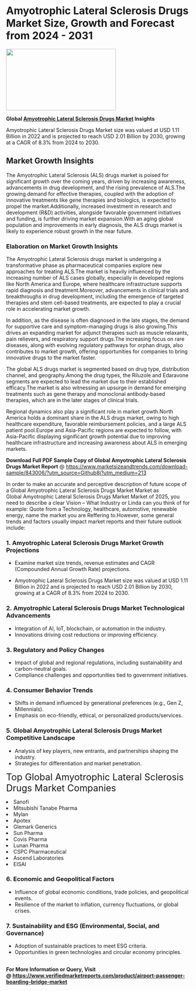 <H1>Amyotrophic Lateral Sclerosis Drugs Market Size, Growth and Forecast from 2024 - 2031</H1><img class="aligncenter size-medium wp-image-584254" src="https://thirdeyenews.in/wp-content/uploads/2024/09/Global-Market-Research-300x168.jpeg" alt="" width="300" height="168" /><p><strong>Global&nbsp;<a href="https://www.marketsizeandtrends.com/download-sample/843006/?utm_source=Github8j?utm_medium=213">Amyotrophic Lateral Sclerosis Drugs Market</a> Insights</strong></p><p>Amyotrophic Lateral Sclerosis Drugs Market size was valued at USD 1.11 Billion in 2022 and is projected to reach USD 2.01 Billion by 2030, growing at a CAGR of 8.3% from 2024 to 2030.</p><p><h2>Market Growth Insights</h2> <p>The Amyotrophic Lateral Sclerosis (ALS) drugs market is poised for significant growth over the coming years, driven by increasing awareness, advancements in drug development, and the rising prevalence of ALS.The growing demand for effective therapies, coupled with the adoption of innovative treatments like gene therapies and biologics, is expected to propel the market.Additionally, increased investment in research and development (R&D) activities, alongside favorable government initiatives and funding, is further driving market expansion.With an aging global population and improvements in early diagnosis, the ALS drugs market is likely to experience robust growth in the near future.</p> <h3>Elaboration on Market Growth Insights</h3> <p>The Amyotrophic Lateral Sclerosis drugs market is undergoing a transformative phase as pharmaceutical companies explore new approaches for treating ALS.The market is heavily influenced by the increasing number of ALS cases globally, especially in developed regions like North America and Europe, where healthcare infrastructure supports rapid diagnosis and treatment.Moreover, advancements in clinical trials and breakthroughs in drug development, including the emergence of targeted therapies and stem cell-based treatments, are expected to play a crucial role in accelerating market growth.</p> <p>In addition, as the disease is often diagnosed in the late stages, the demand for supportive care and symptom-managing drugs is also growing.This drives an expanding market for adjunct therapies such as muscle relaxants, pain relievers, and respiratory support drugs.The increasing focus on rare diseases, along with evolving regulatory pathways for orphan drugs, also contributes to market growth, offering opportunities for companies to bring innovative drugs to the market faster.</p> <p>The global ALS drugs market is segmented based on drug type, distribution channel, and geography.Among the drug types, the Riluzole and Edaravone segments are expected to lead the market due to their established efficacy.The market is also witnessing an upsurge in demand for emerging treatments such as gene therapy and monoclonal antibody-based therapies, which are in the later stages of clinical trials.</p> <p>Regional dynamics also play a significant role in market growth.North America holds a dominant share in the ALS drugs market, owing to high healthcare expenditure, favorable reimbursement policies, and a large ALS patient pool.Europe and Asia-Pacific regions are expected to follow, with Asia-Pacific displaying significant growth potential due to improving healthcare infrastructure and increasing awareness about ALS in emerging markets.</p> <p><span class=""><strong>Download Full PDF Sample Copy of Global Amyotrophic Lateral Sclerosis Drugs Market Report</strong> @ <a href="https://www.marketsizeandtrends.com/download-sample/843006/?utm_source=Github8j?utm_medium=213" target="_blank">https://www.marketsizeandtrends.com/download-sample/843006/?utm_source=Github8j?utm_medium=213</a></span></p><p>In order to make an accurate and perceptive description of future scope of a Global&nbsp;Amyotrophic Lateral Sclerosis Drugs Market Market as Global&nbsp;Amyotrophic Lateral Sclerosis Drugs Market Market of 2025, you need to describe a clear Vision &ndash; What Industry or Linda can you think of for example: Quote from a Technology, healthcare, automotive, renewable energy, name the market you are Reffering to.However, some general trends and factors usually impact market reports and their future outlook include:</p><h3>1.&nbsp;<strong>Amyotrophic Lateral Sclerosis Drugs Market Growth Projections</strong></h3><ul><li>Examine market size trends, revenue estimates and CAGR (Compounded Annual Growth Rate) projections.</li><li><p>Amyotrophic Lateral Sclerosis Drugs Market size was valued at USD 1.11 Billion in 2022 and is projected to reach USD 2.01 Billion by 2030, growing at a CAGR of 8.3% from 2024 to 2030.</p></li></ul><h3>2.&nbsp;<strong>Amyotrophic Lateral Sclerosis Drugs Market Technological Advancements</strong></h3><ul><li>Integration of AI, IoT, blockchain, or automation in the industry.</li><li>Innovations driving cost reductions or improving efficiency.</li></ul><h3>3.&nbsp;<strong>Regulatory and Policy Changes</strong></h3><ul><li>Impact of global and regional regulations, including sustainability and carbon-neutral goals.</li><li>Compliance challenges and opportunities tied to government initiatives.</li></ul><h3>4.&nbsp;<strong>Consumer Behavior Trends</strong></h3><ul><li>Shifts in demand influenced by generational preferences (e.g., Gen Z, Millennials).</li><li>Emphasis on eco-friendly, ethical, or personalized products/services.</li></ul><h3>5.&nbsp;<strong>Global Amyotrophic Lateral Sclerosis Drugs Market Competitive Landscape</strong></h3><ul><li>Analysis of key players, new entrants, and partnerships shaping the industry.</li><li>Strategies for differentiation and market penetration.</li></ul><p data-pm-slice="1 1 []"><span style="color: inherit; font-family: inherit; font-size: 25px;">Top Global Amyotrophic Lateral Sclerosis Drugs Market Companies</span></p><div class="" data-test-id=""><p><li>Sanofi</li><li> Mitsubishi Tanabe Pharma</li><li> Mylan</li><li> Apotex</li><li> Glemark Generics</li><li> Sun Pharma</li><li> Covis Pharma</li><li> Lunan Pharma</li><li> CSPC Pharmaceutical</li><li> Ascend Laboratories</li><li> EISAI</li></p></div><h3>6.&nbsp;<strong>Economic and Geopolitical Factors</strong></h3><ul><li>Influence of global economic conditions, trade policies, and geopolitical events.</li><li>Resilience of the market to inflation, currency fluctuations, or global crises.</li></ul><h3>7.&nbsp;<strong>Sustainability and ESG (Environmental, Social, and Governance)</strong></h3><ul><li>Adoption of sustainable practices to meet ESG criteria.</li><li>Opportunities in green technologies and circular economy principles.</li></ul><h2><strong style="font-size: 14px;">For More Information or Query, Visit @&nbsp;</strong><a style="background-color: #ffffff; font-size: 14px;" href="https://www.marketsizeandtrends.com/report/amyotrophic-lateral-sclerosis-drugs-market/" target="_blank">https://www.verifiedmarketreports.com/product/airport-passenger-boarding-bridge-market</a></h2>